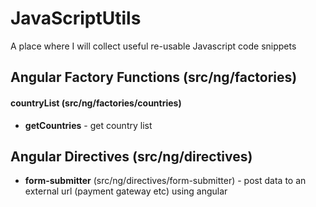 # JavaScriptUtils
A place where I will collect useful re-usable Javascript code snippets

## Angular Factory Functions (src/ng/factories)

#### countryList (src/ng/factories/countries)
- **getCountries** - get country list

## Angular Directives (src/ng/directives)

- **form-submitter** (src/ng/directives/form-submitter) - post data to an external url (payment gateway etc) using angular
